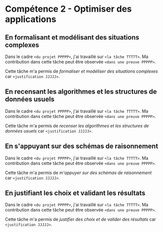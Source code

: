 # Compétence 2 - Optimiser des applications

## En formalisant et modélisant des situations complexes

Dans le cadre `<du projet PPPPP>`, j'ai travaillé sur `<la tâche TTTTT>`.
Ma contribution dans cette tâche peut être observée `<dans une preuve PPPPP>`.

Cette tâche m'a permis de *formaliser et modéliser des situations complexes*
car `<justification JJJJJ>`.

## En recensant les algorithmes et les structures de données usuels

Dans le cadre `<du projet PPPPP>`, j'ai travaillé sur `<la tâche TTTTT>`.
Ma contribution dans cette tâche peut être observée `<dans une preuve PPPPP>`.

Cette tâche m'a permis de *recenser les algorithmes et les structures de
données usuels* car `<justification JJJJJ>`.

## En s'appuyant sur des schémas de raisonnement

Dans le cadre `<du projet PPPPP>`, j'ai travaillé sur `<la tâche TTTTT>`.
Ma contribution dans cette tâche peut être observée `<dans une preuve PPPPP>`.

Cette tâche m'a permis de *m'appuyer sur des schémas de raisonnement* car
`<justification JJJJJ>`.

## En justifiant les choix et validant les résultats

Dans le cadre `<du projet PPPPP>`, j'ai travaillé sur `<la tâche TTTTT>`.
Ma contribution dans cette tâche peut être observée `<dans une preuve PPPPP>`.

Cette tâche m'a permis de *justifier des choix et de valider des résultats* car
`<justification JJJJJ>`.
